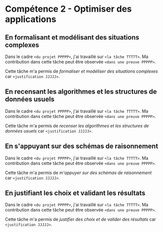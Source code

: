 # Compétence 2 - Optimiser des applications

## En formalisant et modélisant des situations complexes

Dans le cadre `<du projet PPPPP>`, j'ai travaillé sur `<la tâche TTTTT>`.
Ma contribution dans cette tâche peut être observée `<dans une preuve PPPPP>`.

Cette tâche m'a permis de *formaliser et modéliser des situations complexes*
car `<justification JJJJJ>`.

## En recensant les algorithmes et les structures de données usuels

Dans le cadre `<du projet PPPPP>`, j'ai travaillé sur `<la tâche TTTTT>`.
Ma contribution dans cette tâche peut être observée `<dans une preuve PPPPP>`.

Cette tâche m'a permis de *recenser les algorithmes et les structures de
données usuels* car `<justification JJJJJ>`.

## En s'appuyant sur des schémas de raisonnement

Dans le cadre `<du projet PPPPP>`, j'ai travaillé sur `<la tâche TTTTT>`.
Ma contribution dans cette tâche peut être observée `<dans une preuve PPPPP>`.

Cette tâche m'a permis de *m'appuyer sur des schémas de raisonnement* car
`<justification JJJJJ>`.

## En justifiant les choix et validant les résultats

Dans le cadre `<du projet PPPPP>`, j'ai travaillé sur `<la tâche TTTTT>`.
Ma contribution dans cette tâche peut être observée `<dans une preuve PPPPP>`.

Cette tâche m'a permis de *justifier des choix et de valider des résultats* car
`<justification JJJJJ>`.
